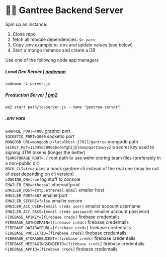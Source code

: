 # 🏄‍♂️ Gantree Backend Server

Spin up an instance:

1. Clone repo
2. fetch all module dependencies: `$> yarn` 
3. Copy .env.example to .env and update values (see below)
4. Start a mongo instance and create a DB

Use one of the following node app managers

##### Local Dev Server | [nodemon](https://www.npmjs.com/package/nodemon)
`nodemon -L server.js` 

##### Production Server | [pm2](https://www.npmjs.com/package/pm2)
`pm2 start path/to/server.js --name "gantree-server"`

##### .env vars
`GRAPHQL_PORT=4000` graphql port  
`SOCKETIO_PORT=3000` socketio port  
`MONGODB_URL=mongodb://localhost:27017/gantree` mongodb path  
`SECRET_KEY=1234567890abcdefghijklmnopqustuvwxyz` a secret key used to signing JTW tokens (longer the better)    
`TEAMSTORAGE_ROOT=./` root path to use wehn storing team files (preferably in a non-public dir)  
`MOCK_CLI=true` uses a mock gantree cli instead of the real one (may be out of deat depending on cli version)  
`LOGGING_ON=true` log stuff to console  
`EMAILER_ENV=ethereal` ethereal|prod  
`EMAILER_HOST=smtp.ethereal.email` emailer host  
`EMAILER_PORT=587` emailer port  
`EMAILER_SECURE=false` emailer secure  
`EMAILER_ACC_USER=[email creds user]` emailer account username  
`EMAILER_ACC_PASS=[email creds password]`  emailer account password  
`FIREBASE_APIKEY=[firebase creds]` firebase credentails  
`FIREBASE_AUTHDOMAIN=[firebase creds]` firebase credentails  
`FIREBASE_DATABASEURL=[firebase creds]` firebase credentails  
`FIREBASE_PROJECTID=[firebase creds]` firebase credentails  
`FIREBASE_STORAGEBUCKET=[firebase creds]` firebase credentails  
`FIREBASE_MESSAGINGSENDERID=[firebase creds]` firebase credentails  
`FIREBASE_APPID=[firebase creds]` firebase credentails  